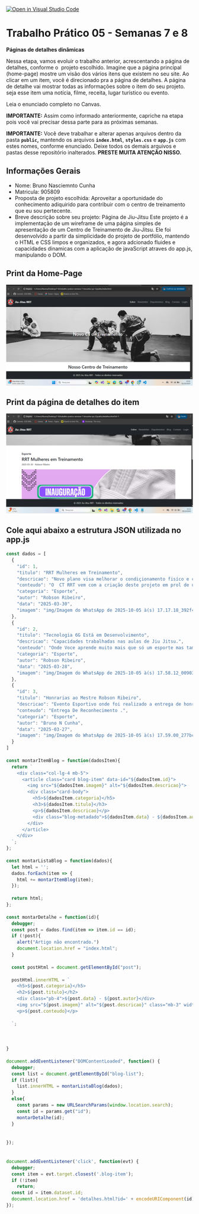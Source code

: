 [![Open in Visual Studio Code](https://classroom.github.com/assets/open-in-vscode-2e0aaae1b6195c2367325f4f02e2d04e9abb55f0b24a779b69b11b9e10269abc.svg)](https://classroom.github.com/online_ide?assignment_repo_id=20788830&assignment_repo_type=AssignmentRepo)
# Trabalho Prático 05 - Semanas 7 e 8

**Páginas de detalhes dinâmicas**

Nessa etapa, vamos evoluir o trabalho anterior, acrescentando a página de detalhes, conforme o  projeto escolhido. Imagine que a página principal (home-page) mostre um visão dos vários itens que existem no seu site. Ao clicar em um item, você é direcionado pra a página de detalhes. A página de detalhe vai mostrar todas as informações sobre o item do seu projeto. seja esse item uma notícia, filme, receita, lugar turístico ou evento.

Leia o enunciado completo no Canvas. 

**IMPORTANTE:** Assim como informado anteriormente, capriche na etapa pois você vai precisar dessa parte para as próximas semanas. 

**IMPORTANTE:** Você deve trabalhar e alterar apenas arquivos dentro da pasta **`public`,** mantendo os arquivos **`index.html`**, **`styles.css`** e **`app.js`** com estes nomes, conforme enunciado. Deixe todos os demais arquivos e pastas desse repositório inalterados. **PRESTE MUITA ATENÇÃO NISSO.**

## Informações Gerais

- Nome: Bruno Nasciemnto Cunha 
- Matricula: 905809
- Proposta de projeto escolhida:  Aproveitar a oportunidade do conhecimento adiquirido para contribuir com o centro de treinamento que eu sou pertecente.
- Breve descrição sobre seu projeto:  Página de Jiu-Jitsu Este projeto é a implementação de um wireframe de uma página simples de apresentação de um Centro de Treinamento de Jiu-Jitsu.
Ele foi desenvolvido a partir da simplicidade do projeto de portfólio, mantendo o HTML e CSS limpos e organizados,
e agora adcionado fluides e capacidades dinamicas com a aplicação de javaScript atraves do app.js, manipulando o DOM.

## Print da Home-Page
![alt text](<public/img/Captura de tela 2025-10-01 235313.png>)


## Print da página de detalhes do item

![alt text](<public/img/Captura de tela 2025-10-05 221207.png>)
## Cole aqui abaixo a estrutura JSON utilizada no app.js

```javascript
const dados = [
  {
    "id": 1,
    "titulo": "RRT Mulheres em Treinamento",
    "descricao": "Novo plano visa melhorar o condiçionamento fisíco e capacitar as mulheres para que sa´bão o mínimo para poder se defender, uma vez que vivemos em um mundo em que os valores umanos estão se perdendo.",
    "conteudo": "O  CT RRT vem com a criação deste projeto em prol de uma sociedade capacitada e conciente de sua força e capacidade, entendendo que a arte suave pode salvar vidas.",
    "categoria": "Esporte",
    "autor": "Robson Ribeiro",
    "data": "2025-03-30",
    "imagem": "img/Imagem do WhatsApp de 2025-10-05 à(s) 17.17.18_392f49c6.jpg"
  },
  {
    "id": 2,
    "titulo": "Tecnologia 6G Está em Desenvolvimento",
    "descricao": "Capacidades trabalhadas nas aulas de Jiu Jitsu.",
    "conteudo": "Onde Voce aprende muito mais que só um esporte mas tambem encontra uma familia e acaba entendendo que a luta e muito mais do que um esporte, e uma escola de disciplina, respeito, carater, onde são formados seres humanos capazes de conviver em uma sociedade dignos de respeito e reconhecimento.",
    "categoria": "Esporte",
    "autor": "Robson Ribeiro",
    "data": "2025-03-28",
    "imagem": "img/Imagem do WhatsApp de 2025-10-05 à(s) 17.58.12_00903386.jpg"
  },
  {
    "id": 3,
    "titulo": "Honrarias ao Mestre Robson Ribeiro",
    "descricao": "Evento Esportivo onde foi realizado a entrega de honrarias ao Mestre Robson Ribeiro.",
    "conteudo": "Entrega De Reconhecimento .",
    "categoria": "Esporte",
    "autor": "Bruno N Cunha",
    "data": "2025-03-27",
    "imagem": "img/Imagem do WhatsApp de 2025-10-05 à(s) 17.59.00_277bc63f.jpg"
  }
]

const montarItemBlog = function(dadosItem){
  return `
    <div class="col-lg-4 mb-5">
      <article class="card blog-item" data-id="${dadosItem.id}">
        <img src="${dadosItem.imagem}" alt="${dadosItem.descricao}">
        <div class="card-body">
          <h5>${dadosItem.categoria}</h5>  
          <h3>${dadosItem.titulo}</h3>
          <p>${dadosItem.descricao}</p>
          <div class="blog-metadado">${dadosItem.data} - ${dadosItem.autor}</div>
        </div>
      </article>
    </div>
  `;
};

const montarListaBlog = function(dados){
  let html = '';
  dados.forEach(item => {
    html += montarItemBlog(item);
  });

  return html;
};

const montarDetalhe = function(id){
  debugger;
  const post = dados.find(item => item.id == id);
  if (!post){
    alert("Artigo não encontrado.")
    document.location.href = "index.html";
  }

  const postHtml = document.getElementById("post");
  
  postHtml.innerHTML = `
    <h5>${post.categoria}</h5>
    <h2>${post.titulo}</h2>
    <div class="pb-4">${post.data} - ${post.autor}</div>
    <img src="${post.imagem}" alt="${post.descricao}" class="mb-3" width="100%"/>
    <p>${post.conteudo}</p>
  
  `;



}

document.addEventListener("DOMContentLoaded", function() {
  debugger;
  const list = document.getElementById("blog-list");
  if (list){
    list.innerHTML = montarListaBlog(dados);
  }
  else{
    const params = new URLSearchParams(window.location.search);
    const id = params.get("id");
    montarDetalhe(id);
  }


});


document.addEventListener('click', function(evt) {
  debugger;
  const item = evt.target.closest('.blog-item');
  if (!item)
    return;
  const id = item.dataset.id;
  document.location.href = 'detalhes.html?id=' + encodeURIComponent(id);
});


